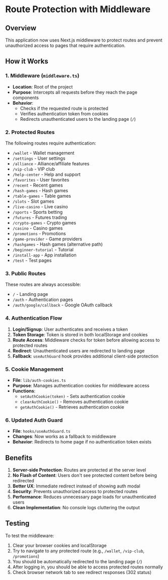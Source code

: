 # Route Protection with Middleware

## Overview
This application now uses Next.js middleware to protect routes and prevent unauthorized access to pages that require authentication.

## How it Works

### 1. Middleware (`middleware.ts`)
- **Location**: Root of the project
- **Purpose**: Intercepts all requests before they reach the page components
- **Behavior**: 
  - Checks if the requested route is protected
  - Verifies authentication token from cookies
  - Redirects unauthenticated users to the landing page (`/`)

### 2. Protected Routes
The following routes require authentication:
- `/wallet` - Wallet management
- `/settings` - User settings
- `/alliance` - Alliance/affiliate features
- `/vip-club` - VIP club
- `/help-center` - Help and support
- `/favorites` - User favorites
- `/recent` - Recent games
- `/hash-games` - Hash games
- `/table-games` - Table games
- `/slots` - Slot games
- `/live-casino` - Live casino
- `/sports` - Sports betting
- `/futures` - Futures trading
- `/crypto-games` - Crypto games
- `/casino` - Casino games
- `/promotions` - Promotions
- `/game-provider` - Game providers
- `/hashgames` - Hash games (alternative path)
- `/beginner-tutorial` - Tutorial
- `/install-app` - App installation
- `/test` - Test pages

### 3. Public Routes
These routes are always accessible:
- `/` - Landing page
- `/auth` - Authentication pages
- `/auth/google/callback` - Google OAuth callback

### 4. Authentication Flow
1. **Login/Signup**: User authenticates and receives a token
2. **Token Storage**: Token is stored in both localStorage and cookies
3. **Route Access**: Middleware checks for token before allowing access to protected routes
4. **Redirect**: Unauthenticated users are redirected to landing page
5. **Fallback**: `useAuthGuard` hook provides additional client-side protection

### 5. Cookie Management
- **File**: `lib/auth-cookies.ts`
- **Purpose**: Manages authentication cookies for middleware access
- **Functions**:
  - `setAuthCookie(token)` - Sets authentication cookie
  - `clearAuthCookie()` - Removes authentication cookie
  - `getAuthCookie()` - Retrieves authentication cookie

### 6. Updated Auth Guard
- **File**: `hooks/useAuthGuard.ts`
- **Changes**: Now works as a fallback to middleware
- **Behavior**: Redirects to home page if no authentication token exists

## Benefits
1. **Server-side Protection**: Routes are protected at the server level
2. **No Flash of Content**: Users don't see protected content before being redirected
3. **Better UX**: Immediate redirect instead of showing auth modal
4. **Security**: Prevents unauthorized access to protected routes
5. **Performance**: Reduces unnecessary page loads for unauthenticated users
6. **Clean Implementation**: No console logs cluttering the output

## Testing
To test the middleware:
1. Clear your browser cookies and localStorage
2. Try to navigate to any protected route (e.g., `/wallet`, `/vip-club`, `/promotions`)
3. You should be automatically redirected to the landing page (`/`)
4. After logging in, you should be able to access protected routes normally
5. Check browser network tab to see redirect responses (302 status)

